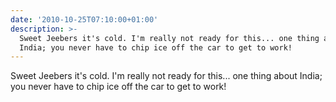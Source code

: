```yaml
---
date: '2010-10-25T07:10:00+01:00'
description: >-
  Sweet Jeebers it's cold. I'm really not ready for this... one thing about
  India; you never have to chip ice off the car to get to work!
---
```

Sweet Jeebers it's cold. I'm really not ready for this... one thing about India; you never have to chip ice off the car to get to work!
